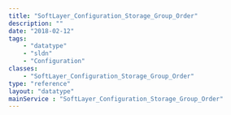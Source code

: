 ```yaml
---
title: "SoftLayer_Configuration_Storage_Group_Order"
description: ""
date: "2018-02-12"
tags:
    - "datatype"
    - "sldn"
    - "Configuration"
classes:
    - "SoftLayer_Configuration_Storage_Group_Order"
type: "reference"
layout: "datatype"
mainService : "SoftLayer_Configuration_Storage_Group_Order"
---
```

